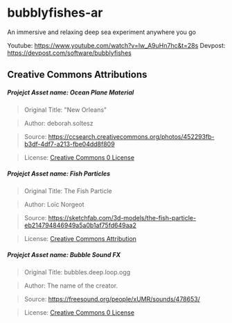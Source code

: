 # bubblyfishes-ar

An immersive and relaxing deep sea experiment anywhere you go

Youtube: https://www.youtube.com/watch?v=lw_A9uHn7hc&t=28s
Devpost: https://devpost.com/software/bubblyfishes


## Creative Commons Attributions


##### Projejct Asset name: Ocean Plane Material
> Original Title: "New Orleans" 

> Author: deborah.soltesz 

> Source: https://ccsearch.creativecommons.org/photos/452293fb-b3df-4df7-a213-fbe04dd8f809

> License: [Creative Commons 0 License](https://creativecommons.org/publicdomain/zero/1.0/)

##### Projejct Asset name: Fish Particles
> Original Title: The Fish Particle

> Author: Loïc Norgeot

> Source: https://sketchfab.com/3d-models/the-fish-particle-eb214794846949a5a0b1af75fd649aa2

> License: [Creative Commons Attribution](https://creativecommons.org/licenses/by/4.0/)

##### Projejct Asset name: Bubble Sound FX
> Original Title: bubbles.deep.loop.ogg

> Author: The name of the creator.

> Source: https://freesound.org/people/xUMR/sounds/478653/

> License: [Creative Commons 0 License](https://creativecommons.org/publicdomain/zero/1.0/)


